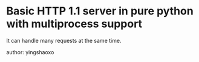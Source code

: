 # Basic HTTP 1.1 server in pure python with multiprocess support

It can handle many requests at the same time.

author: yingshaoxo
